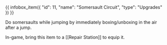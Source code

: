 {{ infobox_item({
	"id": 11,
	"name": "Somersault Circuit",
	"type": "Upgrades"
}) }}

Do somersaults while jumping by immediately boxing/unboxing in the air after a jump.

In-game, bring this item to a [[Repair Station]] to equip it.